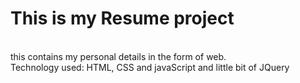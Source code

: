# This is my Resume project
<br>
this contains my personal details in the form of web.
<br>
Technology used: HTML, CSS and javaScript and little bit of JQuery